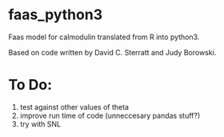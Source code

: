 # faas_python3

Faas model for calmodulin translated from R into python3.

Based on code written by David C. Sterratt and Judy Borowski.

# To Do:
1. test against other values of theta
2. improve run time of code (unneccesary pandas stuff?)
3. try with SNL
